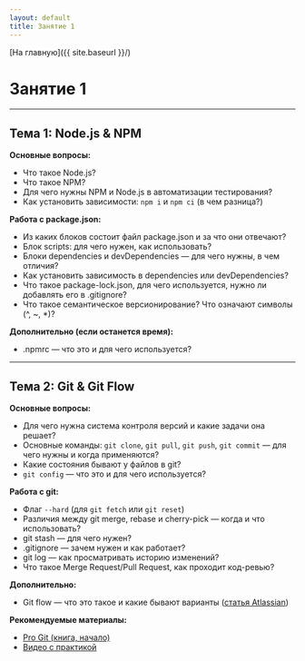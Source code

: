 ```yaml
---
layout: default
title: Занятие 1
---
```


[На главную]({{ site.baseurl }}/)

# Занятие 1

---

## Тема 1: Node.js & NPM

**Основные вопросы:**
- Что такое Node.js?
- Что такое NPM?
- Для чего нужны NPM и Node.js в автоматизации тестирования?
- Как установить зависимости: `npm i` и `npm ci` (в чем разница?)

**Работа с package.json:**
- Из каких блоков состоит файл package.json и за что они отвечают?
- Блок scripts: для чего нужен, как использовать?
- Блоки dependencies и devDependencies — для чего нужны, в чем отличия?
- Как установить зависимость в dependencies или devDependencies?
- Что такое package-lock.json, для чего используется, нужно ли добавлять его в .gitignore?
- Что такое семантическое версионирование? Что означают символы (^, ~, *)?

**Дополнительно (если останется время):**
- .npmrc — что это и для чего используется?

---

## Тема 2: Git & Git Flow

**Основные вопросы:**
- Для чего нужна система контроля версий и какие задачи она решает?
- Основные команды: `git clone`, `git pull`, `git push`, `git commit` — для чего нужны и когда применяются?
- Какие состояния бывают у файлов в git?
- `git config` — что это и для чего используется?

**Работа с git:**
- Флаг `--hard` (для `git fetch` или `git reset`)
- Различия между git merge, rebase и cherry-pick — когда и что использовать?
- git stash — для чего нужен?
- .gitignore — зачем нужен и как работает?
- git log — как просматривать историю изменений?
- Что такое Merge Request/Pull Request, как проходит код-ревью?

**Дополнительно:**
- Git flow — что это такое и какие бывают варианты ([статья Atlassian](https://www.atlassian.com/ru/git/tutorials/comparing-workflows))

**Рекомендуемые материалы:**
- [Pro Git (книга, начало)](https://git-scm.com/book/ru/v2)
- [Видео с практикой](https://www.youtube.com/watch?v=zZBiln_2FhM) 